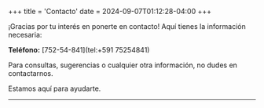 +++
title = 'Contacto'
date = 2024-09-07T01:12:28-04:00
+++



¡Gracias por tu interés en ponerte en contacto! Aquí tienes la información necesaria:

**Teléfono:** [752-54-841](tel:+591 75254841)

Para consultas, sugerencias o cualquier otra información, no dudes en contactarnos.

Estamos aquí para ayudarte.

---
